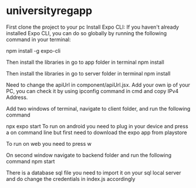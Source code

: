 # universityregapp
First clone the project to your pc
Install Expo CLI: If you haven't already installed Expo CLI, you can do so globally by running the following command in your terminal:

npm install -g expo-cli

Then install the libraries in go to app folder in terminal
npm install 

Then install the libraries in go to server folder in terminal
npm install 

Need to change the apiUrl in component/apiUrl.jsx. Add your own ip of your PC, you can check it by using ipconfig command in cmd and copy IPv4 Address.

Add two windows of terminal, navigate to client folder, and run the following command

npx expo start
To run on android you need to plug in your device and press a on command line but first need to download the expo app from playstore

To run on web you need to press w 

On second window navigate to backend folder and run the following command
npm start

There is a database sql file you need to import it on your sql local server and do change the credentials in index.js accordingly

